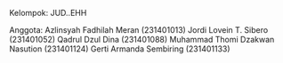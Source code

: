 Kelompok: JUD..EHH 

Anggota: 
Azlinsyah Fadhilah Meran (231401013) Jordi Lovein T. Sibero (231401052)
Qadrul Dzul Dina (231401088)
Muhammad Thomi Dzakwan Nasution (231401124)
Gerti Armanda Sembiring (231401133)